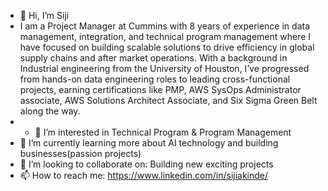 - 👋 Hi, I’m Siji
- I am a Project Manager at Cummins with 8 years of experience in data management, integration, and technical program management where I have focused on building scalable solutions to drive efficiency in global supply chains and after market operations. With a background in Industrial engineering from the University of Houston, I’ve progressed from hands-on data engineering roles to leading cross-functional projects, earning certifications like PMP, AWS SysOps Administrator associate, AWS Solutions Architect Associate, and Six Sigma Green Belt along the way.
- - 👀 I’m interested in Technical Program & Program Management
- 🌱 I’m currently learning more about AI technology and building businesses(passion projects)
- 💞️ I’m looking to collaborate on: Building new exciting projects
- 📫 How to reach me: https://www.linkedin.com/in/sijiakinde/

<!---
akinde95/akinde95 is a ✨ special ✨ repository because its `README.md` (this file) appears on your GitHub profile.
You can click the Preview link to take a look at your changes.
--->
